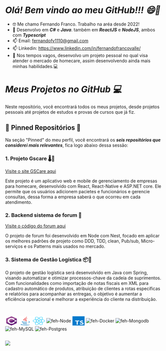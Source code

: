 # ***Olá! Bem vindo ao meu GitHub!!! 😄👋***
 <div>
 
- 🤓 Me chamo Fernando Franco. Trabalho na aréa desde 2022!
- 🌱 Desenvolvo em ***C#*** e ***Java***. também em ***ReactJS*** e ***NodeJS***, ambos com ***Typescript***
- 📫 Email: fernandofv1110@gmail.com
- 📫 Linkedin: https://www.linkedin.com/in/fernandofrancovalle/
- 🚀 Nos tempos vagos, desenvolvo um projeto pessoal no qual visa atender o mercado de homecare, assim desenvolvendo ainda mais minhas habilidades.💻
 
 ##
<!--
  <a href="https://github.com/feh-franc0">
  <img height="180em" src="https://github-readme-stats.vercel.app/api/top-langs/?username=feh-franc0&layout=compact&langs_count=7&theme=aura"/>
  <img height="180em" src="https://github-readme-stats.vercel.app/api?username=feh-franc0&show_icons=true&theme=aura&include_all_commits=true&count_private=true"/>
 ## 
-->
 
# ***Meus Projetos no GitHub 💻***

Neste repositório, você encontrará todos os meus projetos, desde projetos pessoais até projetos de estudos e provas de cursos que já fiz.

## 🌟 Pinned Repositórios 📌

Na seção "Pinned" do meu perfil, você encontrará os ***seis repositórios que considerei mais relevantes***, fica logo abaixo dessa sessão:
 
### 1. Projeto Gscare 🌡️🏥
[Visite o site GSCare aqui](https://gscare.com.br/)

Este projeto é um aplicativo web e mobile de gerenciamento de empresas para homecare, desenvolvido com React, React-Native e ASP.NET core. Ele permite que os usuários adicionem pacietes e funcionários e gerencie consultas, dessa forma a empresa saberá o que ocorreu em cada atendimento.

### 2. Backend sistema de forum 💬 

[Visite o código do forum aqui](https://github.com/feh-franc0/nest-clean)

O projeto de forum foi desenvolvido em Node com Nest, focado em aplicar os melhores padrões de projeto como DDD, TDD, clean, Pub/sub, Micro-serviços e os Patterns mais usados no mercado.
 

### 3. Sistema de Gestão Logística 📦🚚

O projeto de gestão logística será desenvolvido em Java com Spring, visando automatizar e otimizar processos-chave da cadeia de suprimentos. Com funcionalidades como importação de notas fiscais em XML para cadastro automático de produtos, atribuição de clientes a rotas específicas e relatórios para acompanhar as entregas, o objetivo é aumentar a eficiência operacional e melhorar a experiência do cliente na distribuição.
 
 
  ##
 
   
  <div style="display: inline_block"><br>
  <img align="center" alt="feh-CSS" height="30" width="40" src="https://raw.githubusercontent.com/devicons/devicon/master/icons/csharp/csharp-original.svg">
  <img align="center" alt="feh-HTML" height="30" width="40" src="https://raw.githubusercontent.com/devicons/devicon/master/icons/java/java-original.svg">
  <img align="center" alt="feh-React" height="30" width="40" src="https://raw.githubusercontent.com/devicons/devicon/master/icons/react/react-original.svg">
  <img align="center" left="30" align="center" alt="feh-Node" height="30" width="40" src="https://cdn.jsdelivr.net/gh/devicons/devicon/icons/nodejs/nodejs-original.svg" />
  <img align="center" alt="feh-Ts" height="30" width="40" src="https://raw.githubusercontent.com/devicons/devicon/master/icons/typescript/typescript-plain.svg">
  <img align="center" left="30" alt="feh-Docker" height="30" width="40" src="https://cdn.jsdelivr.net/gh/devicons/devicon/icons/docker/docker-original.svg" />
  <img align="center" left="30" alt="feh-Mongodb" height="30" width="40" src="https://cdn.jsdelivr.net/gh/devicons/devicon/icons/mongodb/mongodb-plain-wordmark.svg" />
  <img align="center" left="30" alt="feh-MySQL" height="30" width="40" src="https://cdn.jsdelivr.net/gh/devicons/devicon/icons/mysql/mysql-original-wordmark.svg" />
  <img align="center" left="30" alt="feh-Postgres" height="30" width="40" src="https://cdn.jsdelivr.net/gh/devicons/devicon/icons/postgresql/postgresql-original-wordmark.svg" />
</div>
   
   ##
<div> 
  <a href="https://www.linkedin.com/in/fernando-franco-valle-5799b4204" target="_blank"><img src="https://img.shields.io/badge/-LinkedIn-%230077B5?style=for-the-badge&logo=linkedin&logoColor=white" target="_blank"></a> 
  
</div>
